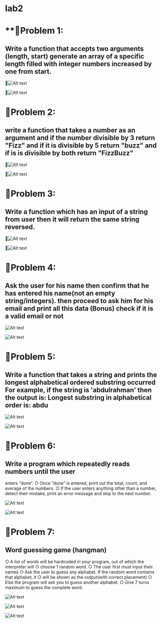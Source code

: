 # lab2 #
# **📌Problem 1:
## Write a function that accepts two arguments (length, start) generate an array of a specific length filled with integer numbers increased by one from start.

📸![Alt text](assets/pic1.png)

📸![Alt text](assets/pic2.png)

# **📌Problem 2:**
## write a function that takes a number as an argument and if the number divisible by 3 return "Fizz" and if it is divisible by 5 return "buzz" and if is is divisible by both return "FizzBuzz"

📸![Alt text](assets/pic3.png)

📸![Alt text](assets/pic4.png)

# **📌Problem 3:**
## Write a function which has an input of a string from user then it will return the same string reversed.
📸![Alt text](assets/pic5.png)

📸![Alt text](assets/pic6.png)


# **📌Problem 4:**

## Ask the user for his name then confirm that he has entered his name(not an empty string/integers). then proceed to ask him for his email and print all this data (Bonus) check if it is a valid email or not

![Alt text](assets/pic7.png)

![Alt text](assets/pic8.png)


# **📌Problem 5:**

## Write a function that takes a string and prints the longest alphabetical ordered substring occurred For example, if the string is 'abdulrahman' then the output is: Longest substring in alphabetical order is: abdu

![Alt text](assets/pic9.png)

![Alt text](assets/pic10.png)


# **📌Problem 6:**

## Write a program which repeatedly reads numbers until the user
enters “done”.
○ Once “done” is entered, print out the total, count, and
average of the numbers.
○ If the user enters anything other than a number, detect their
mistake, print an error message and skip to the next number.

![Alt text](assets/pic11.png)

![Alt text](assets/pic12.png)

# **📌Problem 7:**

## Word guessing game (hangman)
○ A list of words will be hardcoded in your program, out of
which the interpreter will
○ choose 1 random word.
○ The user first must input their names
○ Ask the user to guess any alphabet. If the random word
contains that alphabet, it
○ will be shown as the output(with correct placement)
○ Else the program will ask you to guess another alphabet.
○ Give 7 turns maximum to guess the complete word.

![Alt text](assets/pic.png)

![Alt text](assets/pic13.png)

![Alt text](assets/pic14.png)

